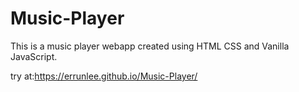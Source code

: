 # Music-Player
This is a music player webapp created using HTML CSS and Vanilla JavaScript.

try at:https://errunlee.github.io/Music-Player/
